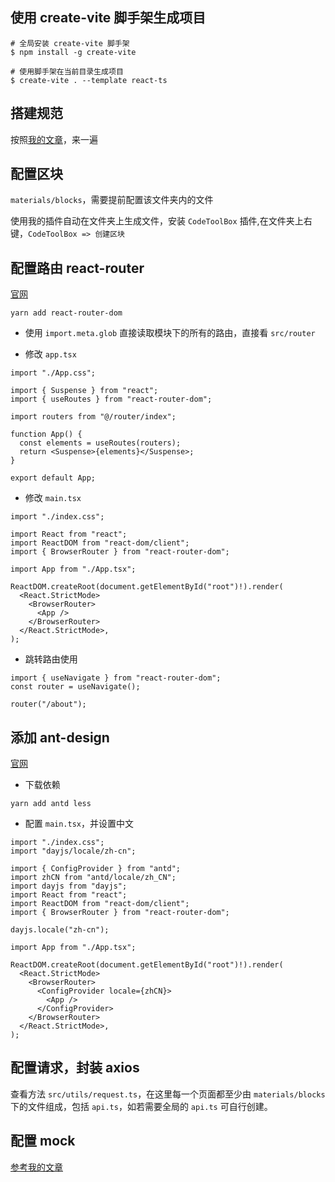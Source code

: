 ## 使用 create-vite 脚手架生成项目

```
# 全局安装 create-vite 脚手架
$ npm install -g create-vite

# 使用脚手架在当前目录生成项目
$ create-vite . --template react-ts
```

## 搭建规范

按照[我的文章](https://juejin.cn/post/7051512232374435847)，来一遍

## 配置区块

`materials/blocks`，需要提前配置该文件夹内的文件

使用我的插件自动在文件夹上生成文件，安装 `CodeToolBox` 插件,在文件夹上右键，`CodeToolBox => 创建区块`

## 配置路由 react-router

[官网](https://reactrouter.com/en/main)

```
yarn add react-router-dom
```

- 使用 `import.meta.glob` 直接读取模块下的所有的路由，直接看 `src/router`

- 修改 `app.tsx`

```
import "./App.css";

import { Suspense } from "react";
import { useRoutes } from "react-router-dom";

import routers from "@/router/index";

function App() {
  const elements = useRoutes(routers);
  return <Suspense>{elements}</Suspense>;
}

export default App;

```

- 修改 `main.tsx`

```
import "./index.css";

import React from "react";
import ReactDOM from "react-dom/client";
import { BrowserRouter } from "react-router-dom";

import App from "./App.tsx";

ReactDOM.createRoot(document.getElementById("root")!).render(
  <React.StrictMode>
    <BrowserRouter>
      <App />
    </BrowserRouter>
  </React.StrictMode>,
);
```

- 跳转路由使用

```
import { useNavigate } from "react-router-dom";
const router = useNavigate();

router("/about");
```

## 添加 ant-design

[官网](https://ant-design.antgroup.com/index-cn)

- 下载依赖

```
yarn add antd less
```

- 配置 `main.tsx`，并设置中文

```
import "./index.css";
import "dayjs/locale/zh-cn";

import { ConfigProvider } from "antd";
import zhCN from "antd/locale/zh_CN";
import dayjs from "dayjs";
import React from "react";
import ReactDOM from "react-dom/client";
import { BrowserRouter } from "react-router-dom";

dayjs.locale("zh-cn");

import App from "./App.tsx";

ReactDOM.createRoot(document.getElementById("root")!).render(
  <React.StrictMode>
    <BrowserRouter>
      <ConfigProvider locale={zhCN}>
        <App />
      </ConfigProvider>
    </BrowserRouter>
  </React.StrictMode>,
);

```

## 配置请求，封装 axios

查看方法 `src/utils/request.ts`，在这里每一个页面都至少由 `materials/blocks` 下的文件组成，包括 `api.ts`，如若需要全局的 `api.ts` 可自行创建。

## 配置 mock

[参考我的文章](https://juejin.cn/post/7000343511195189279)
